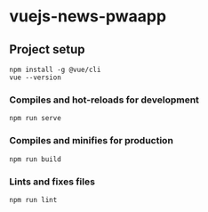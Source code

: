 # vuejs-news-pwaapp

## Project setup
```
npm install -g @vue/cli
vue --version
```

### Compiles and hot-reloads for development
```
npm run serve
```

### Compiles and minifies for production
```
npm run build
```

### Lints and fixes files
```
npm run lint
```
